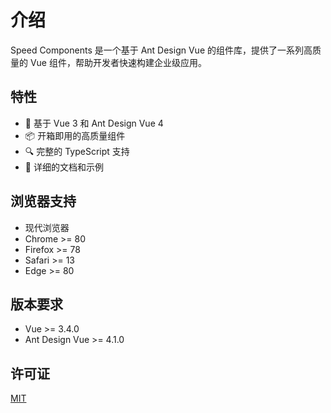 # 介绍

Speed Components 是一个基于 Ant Design Vue 的组件库，提供了一系列高质量的 Vue 组件，帮助开发者快速构建企业级应用。

## 特性

- 🚀 基于 Vue 3 和 Ant Design Vue 4
- 📦 开箱即用的高质量组件
- 🔍 完整的 TypeScript 支持
- 🔧 详细的文档和示例

## 浏览器支持

- 现代浏览器
- Chrome >= 80
- Firefox >= 78
- Safari >= 13
- Edge >= 80

## 版本要求

- Vue >= 3.4.0
- Ant Design Vue >= 4.1.0


## 许可证

[MIT](https://github.com/your-org/speed-components/blob/main/LICENSE) 